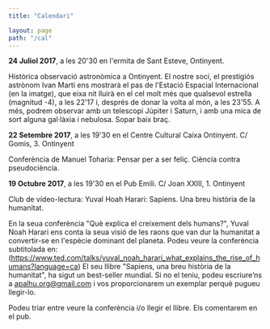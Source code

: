 ```yaml
---
title: "Calendari"

layout: page
path: "/cal"
---
```



**24 Juliol 2017**, a les 20'30 en l'ermita de Sant Esteve, Ontinyent.

Històrica observació astronòmica a Ontinyent. El nostre soci, el prestigiós astrònom Ivan Martí ens mostrarà el pas de l'Estació Espacial Internacional (en la imatge), que eixa nit lluirà en el cel molt més que qualsevol estrella (magnitud -4), a les 22'17 i, després de donar la volta al món, a les 23'55. A més, podrem observar amb un telescopi Júpiter i Saturn, i amb una mica de sort alguna gal·làxia i nebulosa. Sopar baix braç.

**22 Setembre 2017**, a les 19'30 en el Centre Cultural Caixa Ontinyent. C/ Gomis, 3. Ontinyent

Conferència de Manuel Toharia: Pensar per a ser feliç. Ciència contra pseudociència.

**19 Octubre 2017**, a les 19'30 en el Pub Emili. C/ Joan XXIII, 1. Ontinyent

Club de vídeo-lectura: Yuval Hoah Harari: Sapiens. Una breu història de la humanitat.

En la seua conferència "Què explica el creixement dels humans?", Yuval Noah Harari ens conta la seua visió de les raons que van dur la humanitat a convertir-se en l'espècie dominant del planeta. Podeu veure la conferència subtitolada en:
(https://www.ted.com/talks/yuval_noah_harari_what_explains_the_rise_of_humans?language=ca)
El seu llibre "Sapiens, una breu història de la humanitat", ha sigut un best-seller mundial. Si no el teniu, podeu escriure’ns a apalhu.org@gmail.com i vos proporcionarem un exemplar perquè pugueu llegir-lo.

Podeu triar entre veure la conferència i/o llegir el llibre. Els comentarem en el pub.

